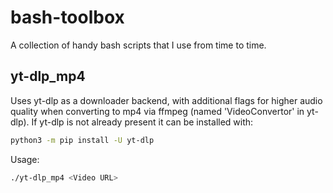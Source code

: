 # bash-toolbox
A collection of handy bash scripts that I use from time to time.

## yt-dlp_mp4
Uses yt-dlp as a downloader backend, with additional flags for higher audio quality when converting to mp4 via ffmpeg (named 'VideoConvertor' in yt-dlp).
If yt-dlp is not already present it can be installed with:
```bash
python3 -m pip install -U yt-dlp
```
Usage:
```bash
./yt-dlp_mp4 <Video URL>
```
